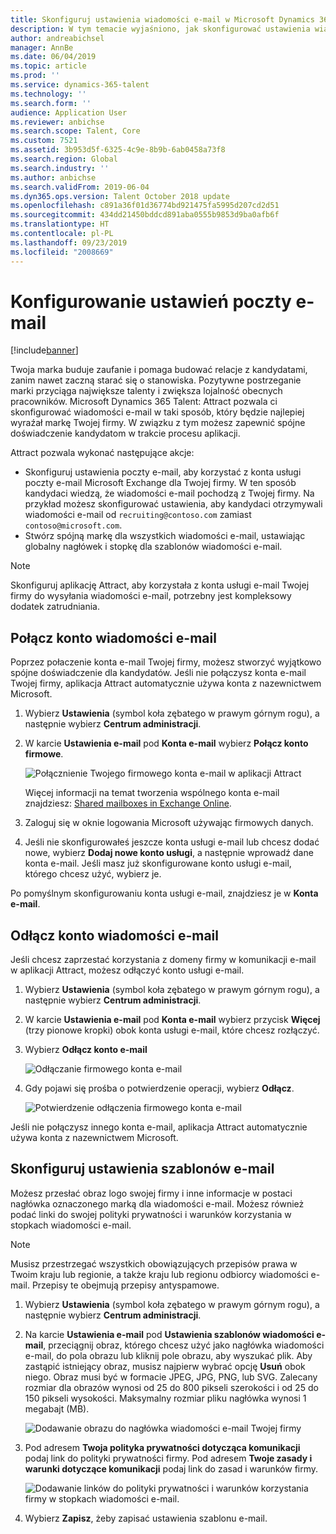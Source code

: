 ```yaml
---
title: Skonfiguruj ustawienia wiadomości e-mail w Microsoft Dynamics 365 Talent - Attract
description: W tym temacie wyjaśniono, jak skonfigurować ustawienia wiadomości e-mail wysyłanych przez Microsoft Dynamics 365 Talent - Attract.
author: andreabichsel
manager: AnnBe
ms.date: 06/04/2019
ms.topic: article
ms.prod: ''
ms.service: dynamics-365-talent
ms.technology: ''
ms.search.form: ''
audience: Application User
ms.reviewer: anbichse
ms.search.scope: Talent, Core
ms.custom: 7521
ms.assetid: 3b953d5f-6325-4c9e-8b9b-6ab0458a73f8
ms.search.region: Global
ms.search.industry: ''
ms.author: anbichse
ms.search.validFrom: 2019-06-04
ms.dyn365.ops.version: Talent October 2018 update
ms.openlocfilehash: c891a36f01d36774bd921475fa5995d207cd2d51
ms.sourcegitcommit: 434dd21450bddcd891aba0555b9853d9ba0afb6f
ms.translationtype: HT
ms.contentlocale: pl-PL
ms.lasthandoff: 09/23/2019
ms.locfileid: "2008669"
---
```

# <a name="configure-email-settings"></a>Konfigurowanie ustawień poczty e-mail

[!include[banner](../includes/banner.md)]

Twoja marka buduje zaufanie i pomaga budować relacje z kandydatami, zanim nawet zaczną starać się o stanowiska. Pozytywne postrzeganie marki przyciąga największe talenty i zwiększa lojalność obecnych pracowników. Microsoft Dynamics 365 Talent: Attract pozwala ci skonfigurować wiadomości e-mail w taki sposób, który będzie najlepiej wyraźał markę Twojej firmy. W związku z tym możesz zapewnić spójne doświadczenie kandydatom w trakcie procesu aplikacji.

Attract pozwala wykonać następujące akcje:

- Skonfiguruj ustawienia poczty e-mail, aby korzystać z konta usługi poczty e-mail Microsoft Exchange dla Twojej firmy. W ten sposób kandydaci wiedzą, że wiadomości e-mail pochodzą z Twojej firmy. Na przykład możesz skonfigurować ustawienia, aby kandydaci otrzymywali wiadomości e-mail od `recruiting@contoso.com` zamiast `contoso@microsoft.com`.
- Stwórz spójną markę dla wszystkich wiadomości e-mail, ustawiając globalny nagłówek i stopkę dla szablonów wiadomości e-mail. 

> [!NOTE]
> Skonfiguruj aplikację Attract, aby korzystała z konta usługi e-mail Twojej firmy do wysyłania wiadomości e-mail, potrzebny jest kompleksowy dodatek zatrudniania.

## <a name="connect-an-email-service-account"></a>Połącz konto wiadomości e-mail

Poprzez połaczenie konta e-mail Twojej firmy, możesz stworzyć wyjątkowo spójne doświadczenie dla kandydatów. Jeśli nie połączysz konta e-mail Twojej firmy, aplikacja Attract automatycznie używa konta z nazewnictwem Microsoft.

1. Wybierz **Ustawienia** (symbol koła zębatego w prawym górnym rogu), a następnie wybierz **Centrum administracji**.
2. W karcie **Ustawienia e-mail** pod **Konta e-mail** wybierz **Połącz konto firmowe**.

    ![Połącznienie Twojego firmowego konta e-mail w aplikacji Attract](./media/attract-admin-email-service-accounts.png)

    Więcej informacji na temat tworzenia wspólnego konta e-mail znajdziesz: [Shared mailboxes in Exchange Online](https://docs.microsoft.com/exchange/collaboration-exo/shared-mailboxes).

3. Zaloguj się w oknie logowania Microsoft używając firmowych danych.
4. Jeśli nie skonfigurowałeś jeszcze konta usługi e-mail lub chcesz dodać nowe, wybierz **Dodaj nowe konto usługi**, a następnie wprowadź dane konta e-mail. Jeśli masz już skonfigurowane konto usługi e-mail, którego chcesz użyć, wybierz je.

Po pomyślnym skonfigurowaniu konta usługi e-mail, znajdziesz je w **Konta e-mail**.

## <a name="disconnect-an-email-service-account"></a>Odłącz konto wiadomości e-mail

Jeśli chcesz zaprzestać korzystania z domeny firmy w komunikacji e-mail w aplikacji Attract, możesz odłączyć konto usługi e-mail.

1. Wybierz **Ustawienia** (symbol koła zębatego w prawym górnym rogu), a następnie wybierz **Centrum administracji**.
2. W karcie **Ustawienia e-mail** pod **Konta e-mail** wybierz przycisk **Więcej** (trzy pionowe kropki) obok konta usługi e-mail, które chcesz rozłączyć.
3. Wybierz **Odłącz konto e-mail**

    ![Odłączanie firmowego konta e-mail](./media/attract-admin-disconnect-email-account.png)

4. Gdy pojawi się prośba o potwierdzenie operacji, wybierz **Odłącz**.

    ![Potwierdzenie odłączenia firmowego konta e-mail](./media/attract-admin-email-confirm-disconnect.png)

Jeśli nie połączysz innego konta e-mail, aplikacja Attract automatycznie używa konta z nazewnictwem Microsoft.

## <a name="configure-email-template-settings"></a>Skonfiguruj ustawienia szablonów e-mail

Możesz przesłać obraz logo swojej firmy i inne informacje w postaci nagłówka oznaczonego marką dla wiadomości e-mail. Możesz również podać linki do swojej polityki prywatności i warunków korzystania w stopkach wiadomości e-mail.

> [!NOTE]
> Musisz przestrzegać wszystkich obowiązujących przepisów prawa w Twoim kraju lub regionie, a także kraju lub regionu odbiorcy wiadomości e-mail. Przepisy te obejmują przepisy antyspamowe.

1. Wybierz **Ustawienia** (symbol koła zębatego w prawym górnym rogu), a następnie wybierz **Centrum administracji**.
2. Na karcie **Ustawienia e-mail** pod **Ustawienia szablonów wiadomości e-mail**, przeciągnij obraz, którego chcesz użyć jako nagłówka wiadomości e-mail, do pola obrazu lub kliknij pole obrazu, aby wyszukać plik. Aby zastąpić istniejący obraz, musisz najpierw wybrać opcję **Usuń** obok niego. Obraz musi być w formacie JPEG, JPG, PNG, lub SVG. Zalecany rozmiar dla obrazów wynosi od 25 do 800 pikseli szerokości i od 25 do 150 pikseli wysokości. Maksymalny rozmiar pliku nagłówka wynosi 1 megabajt (MB).

    ![Dodawanie obrazu do nagłówka wiadomości e-mail Twojej firmy](./media/attract-admin-email-header.png)

3. Pod adresem **Twoja polityka prywatności dotycząca komunikacji** podaj link do polityki prywatności firmy. Pod adresem **Twoje zasady i warunki dotyczące komunikacji** podaj link do zasad i warunków firmy.

    ![Dodawanie linków do polityki prywatności i warunków korzystania firmy w stopkach wiadomości e-mail.](./media/attract-admin-email-footer.png)

4. Wybierz **Zapisz**, żeby zapisać ustawienia szablonu e-mail.
